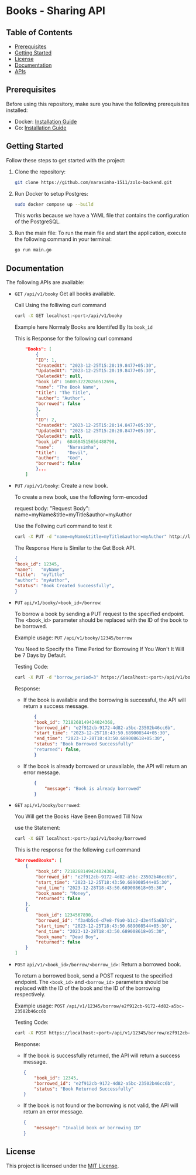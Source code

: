 # Books - Sharing API

## Table of Contents
- [Prerequisites](#prerequisites)
- [Getting Started](#getting-started)
- [License](#license)
- [Documentation](#documentation)
- [APIs](#apis)

## Prerequisites

Before using this repository, make sure you have the following prerequisites installed:

- Docker: [Installation Guide](https://docs.docker.com/get-docker/)
- Go: [Installation Guide](https://golang.org/doc/install)

## Getting Started

Follow these steps to get started with the project:

1. Clone the repository: 
    ```bash
    git clone https://github.com/narasimha-1511/zolo-backend.git
    ```

2. Run Docker to setup Postgres:

    ```bash
    sudo docker compose up --build
    ```

    This works because we have a YAML file that contains the configuration of the PostgreSQL.

3. Run the main file:
    To run the main file and start the application, execute the following command in your terminal:

    ```bash
    go run main.go
    ```

## Documentation

The following APIs are available:

- ```GET``` ``/api/v1/booky`` Get all books available.

    Call Using the folliwing curl command
    ```bash
    curl -X GET localhost:<port>/api/v1/booky
    ```
    
     Example here Normaly Books are Identifed By Its `book_id`
     
     This is Response for the following curl command

    ```json
        "Books": [
            {
            "ID": 1,
            "CreatedAt": "2023-12-25T15:20:19.8477+05:30",
            "UpdatedAt": "2023-12-25T15:20:19.8477+05:30",
            "DeletedAt": null,
            "book_id": 1600532220260512696,
            "name": "The Book Name",
            "title": "The Title",
            "author": "Author",
            "borrowed": false
            },
            {
            "ID": 2,
            "CreatedAt": "2023-12-25T15:20:14.8477+05:30",
            "UpdatedAt": "2023-12-25T15:20:20.8477+05:30",
            "DeletedAt": null,
            "book_id":  684684515656488798,
            "name":     "Narasimha",
            "title":    "Devil",
            "author":   "God",
            "borrowed": false
            }...
        ]
    ```
- ```PUT``` ``/api/v1/booky``: Create a new book.

    To create a new book, use the following form-encoded 
    
    request body:
        "Request Body": name=myName&title=myTitle&author=myAuthor

    Use the Follwing curl command to test it
    ```bash
    curl -X PUT -d "name=myName&title=myTitle&author=myAuthor" http://localhost:<port>/api/v1/booky
    ```
    The Response Here is Similar to the Get Book API.

    ```json
    {
  "book_id": 12345,
  "name":   "myName",
  "title":  "myTitle"
  "author": "myAuthor",
  "status": "Book Created Successfully",
    }
    ```

- `PUT` ``api/v1/booky/<book_id>/borrow``:

    To borrow a book by sending a PUT request to the specified endpoint. The <book_id> parameter should be replaced with the ID of the book to be borrowed.

    Example usage:
    `PUT` `/api/v1/booky/12345/borrow`
    
    You Need to Specify the Time Period for Borrowing 
    If You Won't It Will be 7 Days by Default.

    Testing Code:

    ```bash
    curl -X PUT -d "borrow_period=3" https://localhost:<port>/api/v1/booky/12345/borrow
    ```

    Response:
    - If the book is available and the borrowing is successful, the API will return a success message.
        ```json
            {
            "book_id": 7218268149424024368,
            "borrowed_id": "e2f912cb-9172-4d82-a5bc-23502b46cc6b",
            "start_time": "2023-12-25T18:43:50.689008544+05:30",
            "end_time": "2023-12-28T18:43:50.689008618+05:30",
            "status": "Book Borrowed Successfully"
            "returned": false,
            }
        ```
    - If the book is already borrowed or unavailable, the API will return an error message.
        ```json
            {
                "message": "Book is already borrowed"
            }
        ```

- `GET` `api/v1/booky/borrowed`:

    You Will get the Books Have Been Borrowed Till Now

    use the Statement:

    ```bash
    curl -X GET localhost:<port>/api/v1/booky/borrowed
    ``` 
    
    This is the response for the following curl command
    
    ```json
    "BorrowedBooks": [
        {
            "book_id": 7218268149424024368,
            "borrowed_id": "e2f912cb-9172-4d82-a5bc-23502b46cc6b",
            "start_time": "2023-12-25T18:43:50.689008544+05:30",
            "end_time": "2023-12-28T18:43:50.689008618+05:30",
            "book_name": "Money",
            "returned": false
        },
        {
            "book_id": 1234567890,
            "borrowed_id": "f3a4b5c6-d7e8-f9a0-b1c2-d3e4f5a6b7c8",
            "start_time": "2023-12-25T18:43:50.689008544+05:30",
            "end_time": "2023-12-28T18:43:50.689008618+05:30",
            "book_name": "Dead Boy",
            "returned": false
        }
    ]
    ```
- `POST` `api/v1/<book_id>/borrow/<borrow_id>`: Return a borrowed book.

    To return a borrowed book, send a POST request to the specified endpoint. The `<book_id>` and `<borrow_id>` parameters should be replaced with the ID of the book and the ID of the borrowing respectively.

    Example usage:
    `POST` `/api/v1/12345/borrow/e2f912cb-9172-4d82-a5bc-23502b46cc6b`

    Testing Code:

    ```bash
    curl -X POST https://localhost:<port>/api/v1/12345/borrow/e2f912cb-9172-4d82-a5bc-23502b46cc6b
    ```

    Response:
    - If the book is successfully returned, the API will return a success message.
        ```json
        {
            "book_id": 12345,
            "borrowed_id": "e2f912cb-9172-4d82-a5bc-23502b46cc6b",
            "status": "Book Returned Successfully"
        }
        ```
    - If the book is not found or the borrowing is not valid, the API will return an error message.
        ```json
        {
            "message": "Invalid book or borrowing ID"
        }
        ```

## License

This project is licensed under the [MIT License](LICENSE).

